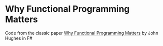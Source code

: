 # Why Functional Programming Matters
Code from the classic paper [Why Functional Programming Matters](https://www.cs.kent.ac.uk/people/staff/dat/miranda/whyfp90.pdf) by John Hughes in F#
